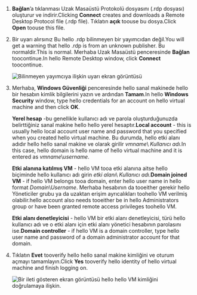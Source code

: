 1. <span data-ttu-id="98103-101">**Bağlan**’a tıklanması Uzak Masaüstü Protokolü dosyasını (.rdp dosyası) oluşturur ve indirir.</span><span class="sxs-lookup"><span data-stu-id="98103-101">Clicking **Connect** creates and downloads a Remote Desktop Protocol file (.rdp file).</span></span> <span data-ttu-id="98103-102">Tıklatın **açık** toouse bu dosya.</span><span class="sxs-lookup"><span data-stu-id="98103-102">Click **Open** toouse this file.</span></span>
2. <span data-ttu-id="98103-103">Bir uyarı alırsınız Bu hello .rdp bilinmeyen bir yayımcıdan değil.</span><span class="sxs-lookup"><span data-stu-id="98103-103">You will get a warning that hello .rdp is from an unknown publisher.</span></span> <span data-ttu-id="98103-104">Bu normaldir.</span><span class="sxs-lookup"><span data-stu-id="98103-104">This is normal.</span></span> <span data-ttu-id="98103-105">Merhaba Uzak Masaüstü penceresinde **Bağlan** toocontinue.</span><span class="sxs-lookup"><span data-stu-id="98103-105">In hello Remote Desktop window, click **Connect** toocontinue.</span></span>
   
    ![Bilinmeyen yayımcıya ilişkin uyarı ekran görüntüsü](./media/virtual-machines-log-on-win-server/rdp-warn.png)
3. <span data-ttu-id="98103-107">Merhaba, **Windows Güvenliği** penceresinde hello sanal makinede hello bir hesabın kimlik bilgilerini yazın ve ardından **Tamam**.</span><span class="sxs-lookup"><span data-stu-id="98103-107">In hello **Windows Security** window, type hello credentials for an account on hello virtual machine and then click **OK**.</span></span>
   
     <span data-ttu-id="98103-108">**Yerel hesap** -bu genellikle kullanıcı adı ve parola oluşturduğunuzda belirttiğiniz sanal makine hello hello yerel hesaptır.</span><span class="sxs-lookup"><span data-stu-id="98103-108">**Local account** - this is usually hello local account user name and password that you specified when you created hello virtual machine.</span></span> <span data-ttu-id="98103-109">Bu durumda, hello etki alanı adıdır hello hello sanal makine ve olarak girilir *vmname*&#92; *Kullanıcı adı*.</span><span class="sxs-lookup"><span data-stu-id="98103-109">In this case, hello domain is hello name of hello virtual machine and it is entered as *vmname*&#92;*username*.</span></span>  
   
    <span data-ttu-id="98103-110">**Etki alanına katılmış VM** - hello VM tooa etki alanına aitse hello biçiminde hello kullanıcı adı girin *etki alanı*&#92; *Kullanıcı adı*.</span><span class="sxs-lookup"><span data-stu-id="98103-110">**Domain joined VM** - if hello VM belongs tooa domain, enter hello user name in hello format *Domain*&#92;*Username*.</span></span> <span data-ttu-id="98103-111">Merhaba hesabının da tooeither gerekir hello Yöneticiler grubu ya da uzaktan erişim ayrıcalıkları toohello VM verilmiş olabilir.</span><span class="sxs-lookup"><span data-stu-id="98103-111">hello account also needs tooeither be in hello Administrators group or have been granted remote access privileges toohello VM.</span></span>
   
    <span data-ttu-id="98103-112">**Etki alanı denetleyicisi** - hello VM bir etki alanı denetleyicisi, türü hello kullanıcı adı ve o etki alanı için etki alanı yönetici hesabının parolasını ise.</span><span class="sxs-lookup"><span data-stu-id="98103-112">**Domain controller** - if hello VM is a domain controller, type hello user name and password of a domain administrator account for that domain.</span></span>
4. <span data-ttu-id="98103-113">Tıklatın **Evet** tooverify hello hello sanal makine kimliğini ve oturum açmayı tamamlayın.</span><span class="sxs-lookup"><span data-stu-id="98103-113">Click **Yes** tooverify hello identity of hello virtual machine and finish logging on.</span></span>
   
   ![Bir ileti gösteren ekran görüntüsü hello hello VM kimliğini doğrulamaya ilişkin.](./media/virtual-machines-log-on-win-server/cert-warning.png)

